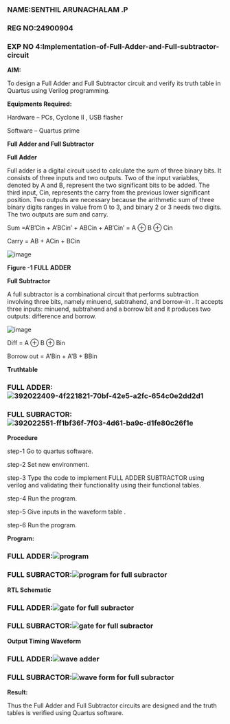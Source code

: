 
### NAME:SENTHIL ARUNACHALAM .P
### REG NO:24900904
### EXP NO 4:Implementation-of-Full-Adder-and-Full-subtractor-circuit

**AIM:**

To design a Full Adder and Full Subtractor circuit and verify its truth table in Quartus using Verilog programming.

**Equipments Required:**

Hardware – PCs, Cyclone II , USB flasher

Software – Quartus prime

**Full Adder and Full Subtractor**

**Full Adder**

Full adder is a digital circuit used to calculate the sum of three binary bits. It consists of three inputs and two outputs. Two of the input variables, denoted by A and B, represent the two significant bits to be added. The third input, Cin, represents the carry from the previous lower significant position. Two outputs are necessary because the arithmetic sum of three binary digits ranges in value from 0 to 3, and binary 2 or 3 needs two digits. The two outputs are sum and carry.

Sum =A’B’Cin + A’BCin’ + ABCin + AB’Cin’ = A ⊕ B ⊕ Cin 

Carry = AB + ACin + BCin

![image](https://github.com/naavaneetha/FULL_ADDER_SUBTRACTOR/assets/154305477/0f30ba51-5ffb-4198-845f-18e054f675e7)

**Figure -1 FULL ADDER**

**Full Subtractor**

A full subtractor is a combinational circuit that performs subtraction involving three bits, namely minuend, subtrahend, and borrow-in . It accepts three inputs: minuend, subtrahend and a borrow bit and it produces two outputs: difference and borrow.

![image](https://github.com/naavaneetha/FULL_ADDER_SUBTRACTOR/assets/154305477/02b24f51-ab51-4304-9ad6-7b81ffc1ead5)

Diff = A ⊕ B ⊕ Bin 

Borrow out = A'Bin + A'B + BBin

**Truthtable**
### FULL ADDER:![392022409-4f221821-70bf-42e5-a2fc-654c0e2dd2d1](https://github.com/user-attachments/assets/fbbb1fcf-4888-4f51-8eee-e1cb9ec5bceb)


### FULL SUBRACTOR:![392022551-ff1bf36f-7f03-4d61-ba9c-d1fe80c26f1e](https://github.com/user-attachments/assets/22ca93e7-68c6-401f-a215-b89f6dea8d48)

**Procedure**

step-1 Go to quartus software.

step-2 Set new environment.

step-3 Type the code to implement FULL ADDER SUBTRACTOR using verilog and validating their functionality using their functional tables.

step-4 Run the program.

step-5 Give inputs in the waveform table .

step-6 Run the program.

**Program:**
### FULL ADDER:![program](https://github.com/user-attachments/assets/d84e82cd-a59b-4f96-87e8-473fb66322bc)

### FULL SUBRACTOR:![program for full subractor](https://github.com/user-attachments/assets/57ea15f8-0ca4-4d51-921a-1fde98bfd6da)

**RTL Schematic**
### FULL ADDER:![gate for full subractor](https://github.com/user-attachments/assets/454136e0-bb47-4b7a-88c2-e9efada3bc6e)


### FULL SUBRACTOR:![gate for full subractor](https://github.com/user-attachments/assets/7a848afa-17b8-4a69-8578-8dd0dcbba215)

**Output Timing Waveform**
### FULL ADDER:![wave adder](https://github.com/user-attachments/assets/3bcd2dd8-a0d9-4acc-bfbd-bb1fad5d6640)


### FULL SUBRACTOR:![wave form for full subractor](https://github.com/user-attachments/assets/f2851f12-e9df-4420-a302-350f1d86c639)


**Result:**

Thus the Full Adder and Full Subtractor circuits are designed and the truth tables is verified using Quartus software.



